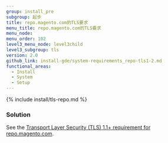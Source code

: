 ```yaml
---
group: install_pre
subgroup: 起步
title: repo.magento.com的TLS要求
menu_title: repo.magento.com的TLS要求
menu_node:
menu_order: 102
level3_menu_node: level3child
level3_subgroup: tls
version: 2.0
github_link: install-gde/system-requirements_repo-tls1-2.md
functional_areas:
  - Install
  - System
  - Setup
---
```


{% include install/tls-repo.md %}

### Solution
See the [Transport Layer Security (TLS) 1.1+ requirement for repo.magento.com](http://devdocs.magento.com/guides/v2.1/release-notes/tech_bull_tls-repo.html).
